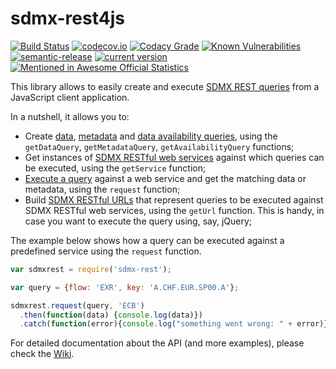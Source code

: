 # sdmx-rest4js
[![Build Status](https://travis-ci.org/sosna/sdmx-rest4js.svg?branch=master)](https://travis-ci.org/sosna/sdmx-rest4js) [![codecov.io](https://codecov.io/github/sosna/sdmx-rest4js/coverage.svg?branch=master)](https://codecov.io/github/sosna/sdmx-rest4js?branch=master) [![Codacy Grade](https://api.codacy.com/project/badge/Grade/7adaf82b611d478882ad1471f02b4314)](https://www.codacy.com/project/sosna/sdmx-rest4js/dashboard?utm_source=github.com&amp;utm_medium=referral&amp;utm_content=sosna/sdmx-rest4js&amp;utm_campaign=Badge_Grade_Dashboard) [![Known Vulnerabilities](https://snyk.io/test/github/sosna/sdmx-rest4js/badge.svg?targetFile=package.json)](https://snyk.io/test/github/sosna/sdmx-rest4js?targetFile=package.json)  [![semantic-release](https://img.shields.io/badge/%20%20%F0%9F%93%A6%F0%9F%9A%80-semantic--release-e10079.svg)](https://github.com/semantic-release/semantic-release) [![current version](https://img.shields.io/npm/v/sdmx-rest.svg)](https://www.npmjs.com/package/sdmx-rest) [![Mentioned in Awesome Official Statistics ](https://awesome.re/mentioned-badge.svg)](http://www.awesomeofficialstatistics.org)


This library allows to easily create and execute [SDMX REST queries](https://github.com/sdmx-twg/sdmx-rest) from a JavaScript client application.

In a nutshell, it allows you to:
- Create [data](https://github.com/sosna/sdmx-rest4js/wiki/Data-queries), [metadata](https://github.com/sosna/sdmx-rest4js/wiki/Metadata-queries) and [data availability queries](https://github.com/sosna/sdmx-rest4js/wiki/Other-queries), using the `getDataQuery`, `getMetadataQuery`, `getAvailabilityQuery` functions;
- Get instances of [SDMX RESTful web services](https://github.com/sosna/sdmx-rest4js/wiki/Services) against which queries can be executed, using the `getService` function;
- [Execute a query](https://github.com/sosna/sdmx-rest4js/wiki/Running-queries) against a web service and get the matching data or metadata, using the `request` function;
- Build [SDMX RESTful URLs](https://github.com/sosna/sdmx-rest4js/wiki/URLs) that represent queries to be executed against SDMX RESTful web services, using the `getUrl` function. This is handy, in case you want to execute the query using, say, jQuery;

The example below shows how a query can be executed against a predefined service using the `request` function.

```JavaScript
var sdmxrest = require('sdmx-rest');

var query = {flow: 'EXR', key: 'A.CHF.EUR.SP00.A'};

sdmxrest.request(query, 'ECB')
  .then(function(data) {console.log(data)})
  .catch(function(error){console.log("something went wrong: " + error)});
```

For detailed documentation about the API (and more examples), please check the [Wiki](https://github.com/sosna/sdmx-rest4js/wiki).
